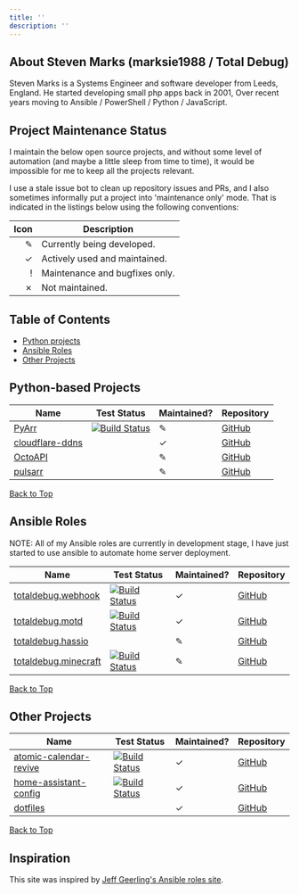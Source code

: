 ```yaml
---
title: ''
description: ''
---
```

## About Steven Marks (marksie1988 / Total Debug)

Steven Marks is a Systems Engineer and software developer from Leeds, England. He started developing small php apps back in 2001, Over recent years moving to Ansible  / PowerShell / Python / JavaScript.

## Project Maintenance Status

I maintain the below open source projects, and without some level of automation (and maybe a little sleep from time to time), it would be impossible for me to keep all the projects relevant.

I use a stale issue bot to clean up repository issues and PRs, and I also sometimes informally put a project into 'maintenance only' mode. That is indicated in the listings below using the following conventions:

|     Icon | Description                    |
| -------: | ------------------------------ |
| &#x270e; | Currently being developed.     |
| &#10003; | Actively used and maintained.  |
|    &#33; | Maintenance and bugfixes only. |
| &#10007; | Not maintained.                |

## Table of Contents

  - [Python projects](#python-projects)
  - [Ansible Roles](#roles)
  - [Other Projects](#projects)

## <a name="python-projects"></a>Python-based Projects

| Name | Test Status | Maintained? | Repository |
| -----| ----------- | ----------- | ---------- |
| [PyArr](https://pypi.org/project/pyarr/) | [![Build Status](https://github.com/totaldebug/PyArr/workflows/PyArr%20CI/badge.svg?branch=master)](https://github.com/totaldebug/PyArr/actions) | &#x270e;    | [GitHub](https://github.com/totaldebug/PyArr) |
| [cloudflare-ddns](https://github.com/totaldebug/cloudflare-ddns) |  | &#10003; | [GitHub](https://github.com/totaldebug/cloudflare-ddns) |
| [OctoAPI](https://github.com/totaldebug/OctoAPI) |  | &#x270e; | [GitHub](https://github.com/totaldebug/OctoAPI) |
| [pulsarr](https://github.com/totaldebug/pulsarr) |  | &#x270e; | [GitHub](https://github.com/totaldebug/pulsarr) |

<a href="#">Back to Top</a>

## <a name="roles"></a>Ansible Roles

NOTE: All of my Ansible roles are currently in development stage, I have just started to use ansible to automate home server deployment.

| Name | Test Status | Maintained? | Repository |
| -----| ----------- | ----------- | ---------- |
| [totaldebug.webhook](https://galaxy.ansible.com/totaldebug/webhook) | [![Build Status](https://github.com/totaldebug/ansible-role-webhook/workflows/CI/badge.svg?branch=master)](https://github.com/totaldebug/ansible-role-webhook/actions) | &#10003; | [GitHub](https://github.com/totaldebug/ansible-role-webhook) |
| [totaldebug.motd](https://galaxy.ansible.com/totaldebug/motd) | [![Build Status](https://github.com/totaldebug/ansible-role-motd/workflows/CI/badge.svg?branch=master)](https://github.com/totaldebug/ansible-role-motd/actions) | &#10003; | [GitHub](https://github.com/totaldebug/ansible-role-motd) |
| [totaldebug.hassio](https://galaxy.ansible.com/totaldebug/hassio) | | &#x270e; | [GitHub](https://github.com/totaldebug/ansible-role-hassio) |
| [totaldebug.minecraft](https://galaxy.ansible.com/totaldebug/minecraft) | [![Build Status](https://github.com/totaldebug/ansible-role-minecraft/workflows/CI/badge.svg)](https://github.com/totaldebug/ansible-role-minecraft/actions)  | &#x270e; | [GitHub](https://github.com/totaldebug/ansible-role-minecraft) |

<a href="#">Back to Top</a>

## <a name="projects"></a>Other Projects

| Name | Test Status | Maintained? | Repository |
| -----| ----------- | ----------- | ---------- |
| [atomic-calendar-revive](https://github.com/marksie1988/atomic-calendar-revive) | [![Build Status](https://github.com/marksie1988/atomic-calendar-revive/workflows/Validate%20HACS/badge.svg?branch=master)](https://github.com/marksie1988/atomic-calendar-revive/actions) | &#10003; | [GitHub](https://github.com/marksie1988/atomic-calendar-revive) |
| [home-assistant-config](https://galaxy.ansible.com/marksie1988/home-assistant-config) | [![Build Status](https://github.com/marksie1988/home-assistant-config/workflows/Home%20Assistant%20CI/badge.svg?branch=master)](https://github.com/marksie1988/home-assistant-config/actions)  | &#10003; | [GitHub](https://github.com/marksie1988/home-assistant-config) |
| [dotfiles](https://galaxy.ansible.com/marksie1988/dotfiles) | | &#10003; | [GitHub](https://github.com/marksie1988/dotfiles) |

<a href="#">Back to Top</a>

## Inspiration

This site was inspired by [Jeff Geerling's Ansible roles site](https://ansible.jeffgeerling.com).
